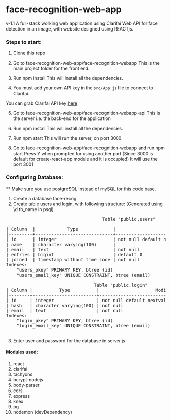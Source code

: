 
# face-recognition-web-app
v-1.1
A full-stack working web application using Clarifai Web API for face detection in an image, with website designed using REACTjs.

### Steps to start:
1. Clone this repo

2. Go to face-recognition-web-app/face-recognition-webapp
    This is the main project folder for the front end.

3. Run npm install
    This will install all the dependencies.

4. You must add your own API key in the `src/App.js` file to connect to Clarifai.

You can grab Clarifai API key [here](https://www.clarifai.com/)

5. Go to face-recognition-web-app/face-recognition-webapp-api
    This is the server i.e. the back-end for the application
    
6. Run npm install
    This will install all the dependencies.
    
7. Run npm start
    This will run the server, on port 3000
    
8. Go to face-recognition-web-app/face-recognition-webapp and run npm start
    Press Y when prompted for using another port
    (Since 3000 is default for create-react-app module and it is occupied)
    It will use the port 3001
    
    
### Configuring Database:
** Make sure you use postgreSQL instead of mySQL for this code base.
1. Create a database face-recog
2. Create table users and login, with following structure:
(Generated using \d tb_name in psql)
<pre>
                                    Table "public.users"
                                    
| Column  |            Type             |                     Modifiers                      
|---------+-----------------------------+----------------------------------------------------
| id      | integer                     | not null default nextval('users_id_seq'::regclass)
| name    | character varying(100)      | 
| email   | text                        | not null
| entries | bigint                      | default 0
| joined  | timestamp without time zone | not null
Indexes:
    "users_pkey" PRIMARY KEY, btree (id)
    "users_email_key" UNIQUE CONSTRAINT, btree (email)
    
                                 Table "public.login"                                 
| Column |          Type          |                     Modifiers                      
|--------+------------------------+----------------------------------------------------
| id     | integer                | not null default nextval('login_id_seq'::regclass)
| hash   | character varying(100) | not null
| email  | text                   | not null
Indexes:
    "login_pkey" PRIMARY KEY, btree (id)
    "login_email_key" UNIQUE CONSTRAINT, btree (email)

</pre>

3. Enter user and password for the database in server.js

#### Modules used:
1. react
2. clarifai
3. tachyons
4. bcrypt-nodejs
5. body-parser
6. cors
7. express
8. knex
9. pg
10. nodemon (devDependency)
